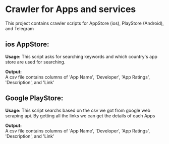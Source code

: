 # Crawler for Apps and services  
This project contains crawler scripts for AppStore (ios), PlayStore (Android), and Telegram  

## ios AppStore:  

**Usage:**
This script asks for searching keywords and which country's app store are used for searching.  

**Output:**  
A csv file contains columns of 'App Name', 'Developer', 'App Ratings', 'Description', and 'Link'  

## Google PlayStore:  

**Usage:**
This script searchs based on the csv we got from google web scraping api. By getting all the links we can get the details of each Apps

**Output:**  
A csv file contains columns of 'App Name', 'Developer', 'App Ratings', 'Description', and 'Link'  
